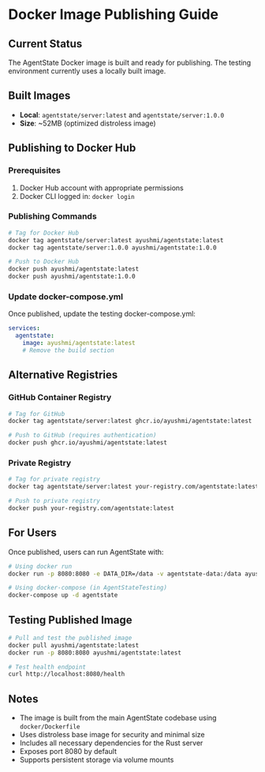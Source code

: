 # Docker Image Publishing Guide

## Current Status

The AgentState Docker image is built and ready for publishing. The testing environment currently uses a locally built image.

## Built Images

- **Local**: `agentstate/server:latest` and `agentstate/server:1.0.0`
- **Size**: ~52MB (optimized distroless image)

## Publishing to Docker Hub

### Prerequisites

1. Docker Hub account with appropriate permissions
2. Docker CLI logged in: `docker login`

### Publishing Commands

```bash
# Tag for Docker Hub
docker tag agentstate/server:latest ayushmi/agentstate:latest
docker tag agentstate/server:1.0.0 ayushmi/agentstate:1.0.0

# Push to Docker Hub
docker push ayushmi/agentstate:latest
docker push ayushmi/agentstate:1.0.0
```

### Update docker-compose.yml

Once published, update the testing docker-compose.yml:

```yaml
services:
  agentstate:
    image: ayushmi/agentstate:latest
    # Remove the build section
```

## Alternative Registries

### GitHub Container Registry

```bash
# Tag for GitHub
docker tag agentstate/server:latest ghcr.io/ayushmi/agentstate:latest

# Push to GitHub (requires authentication)
docker push ghcr.io/ayushmi/agentstate:latest
```

### Private Registry

```bash
# Tag for private registry
docker tag agentstate/server:latest your-registry.com/agentstate:latest

# Push to private registry
docker push your-registry.com/agentstate:latest
```

## For Users

Once published, users can run AgentState with:

```bash
# Using docker run
docker run -p 8080:8080 -e DATA_DIR=/data -v agentstate-data:/data ayushmi/agentstate:latest

# Using docker-compose (in AgentStateTesting)
docker-compose up -d agentstate
```

## Testing Published Image

```bash
# Pull and test the published image
docker pull ayushmi/agentstate:latest
docker run -p 8080:8080 ayushmi/agentstate:latest

# Test health endpoint
curl http://localhost:8080/health
```

## Notes

- The image is built from the main AgentState codebase using `docker/Dockerfile`
- Uses distroless base image for security and minimal size
- Includes all necessary dependencies for the Rust server
- Exposes port 8080 by default
- Supports persistent storage via volume mounts